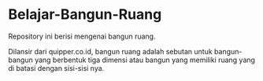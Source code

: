 # Belajar-Bangun-Ruang
Repository ini berisi mengenai bangun ruang.

Dilansir dari quipper.co.id, bangun ruang adalah sebutan untuk bangun-bangun yang berbentuk tiga dimensi atau bangun yang memiliki ruang yang di batasi dengan sisi-sisi nya.
